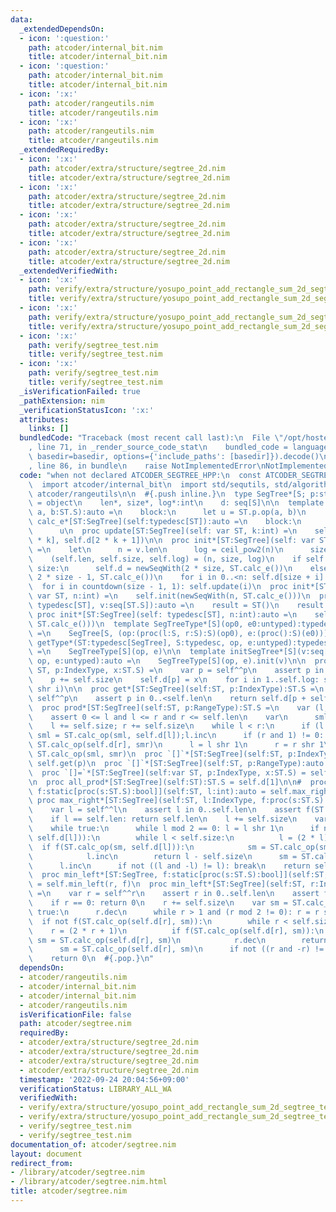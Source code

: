 ```yaml
---
data:
  _extendedDependsOn:
  - icon: ':question:'
    path: atcoder/internal_bit.nim
    title: atcoder/internal_bit.nim
  - icon: ':question:'
    path: atcoder/internal_bit.nim
    title: atcoder/internal_bit.nim
  - icon: ':x:'
    path: atcoder/rangeutils.nim
    title: atcoder/rangeutils.nim
  - icon: ':x:'
    path: atcoder/rangeutils.nim
    title: atcoder/rangeutils.nim
  _extendedRequiredBy:
  - icon: ':x:'
    path: atcoder/extra/structure/segtree_2d.nim
    title: atcoder/extra/structure/segtree_2d.nim
  - icon: ':x:'
    path: atcoder/extra/structure/segtree_2d.nim
    title: atcoder/extra/structure/segtree_2d.nim
  - icon: ':x:'
    path: atcoder/extra/structure/segtree_2d.nim
    title: atcoder/extra/structure/segtree_2d.nim
  - icon: ':x:'
    path: atcoder/extra/structure/segtree_2d.nim
    title: atcoder/extra/structure/segtree_2d.nim
  _extendedVerifiedWith:
  - icon: ':x:'
    path: verify/extra/structure/yosupo_point_add_rectangle_sum_2d_segtree_test.nim
    title: verify/extra/structure/yosupo_point_add_rectangle_sum_2d_segtree_test.nim
  - icon: ':x:'
    path: verify/extra/structure/yosupo_point_add_rectangle_sum_2d_segtree_test.nim
    title: verify/extra/structure/yosupo_point_add_rectangle_sum_2d_segtree_test.nim
  - icon: ':x:'
    path: verify/segtree_test.nim
    title: verify/segtree_test.nim
  - icon: ':x:'
    path: verify/segtree_test.nim
    title: verify/segtree_test.nim
  _isVerificationFailed: true
  _pathExtension: nim
  _verificationStatusIcon: ':x:'
  attributes:
    links: []
  bundledCode: "Traceback (most recent call last):\n  File \"/opt/hostedtoolcache/Python/3.10.6/x64/lib/python3.10/site-packages/onlinejudge_verify/documentation/build.py\"\
    , line 71, in _render_source_code_stat\n    bundled_code = language.bundle(stat.path,\
    \ basedir=basedir, options={'include_paths': [basedir]}).decode()\n  File \"/opt/hostedtoolcache/Python/3.10.6/x64/lib/python3.10/site-packages/onlinejudge_verify/languages/nim.py\"\
    , line 86, in bundle\n    raise NotImplementedError\nNotImplementedError\n"
  code: "when not declared ATCODER_SEGTREE_HPP:\n  const ATCODER_SEGTREE_HPP* = 1\n\
    \  import atcoder/internal_bit\n  import std/sequtils, std/algorithm\n  import\
    \ atcoder/rangeutils\n\n  #{.push inline.}\n  type SegTree*[S; p:static[tuple]]\
    \ = object\n    len*, size*, log*:int\n    d: seq[S]\n\n  template calc_op*[ST:SegTree](self:typedesc[ST],\
    \ a, b:ST.S):auto =\n    block:\n      let u = ST.p.op(a, b)\n      u\n  template\
    \ calc_e*[ST:SegTree](self:typedesc[ST]):auto =\n    block:\n      let u = ST.p.e()\n\
    \      u\n  proc update[ST:SegTree](self: var ST, k:int) =\n    self.d[k] = ST.calc_op(self.d[2\
    \ * k], self.d[2 * k + 1])\n\n  proc init*[ST:SegTree](self: var ST, v:seq[ST.S])\
    \ =\n    let\n      n = v.len\n      log = ceil_pow2(n)\n      size = 1 shl log\n\
    \    (self.len, self.size, self.log) = (n, size, log)\n    if self.d.len < 2 *\
    \ size:\n      self.d = newSeqWith(2 * size, ST.calc_e())\n    else:\n      self.d.fill(0,\
    \ 2 * size - 1, ST.calc_e())\n    for i in 0..<n: self.d[size + i] = v[i]\n  \
    \  for i in countdown(size - 1, 1): self.update(i)\n  proc init*[ST:SegTree](self:\
    \ var ST, n:int) =\n    self.init(newSeqWith(n, ST.calc_e()))\n  proc init*[ST:SegTree](self:\
    \ typedesc[ST], v:seq[ST.S]):auto =\n    result = ST()\n    result.init(v)\n \
    \ proc init*[ST:SegTree](self: typedesc[ST], n:int):auto =\n    self.init(newSeqWith(n,\
    \ ST.calc_e()))\n  template SegTreeType*[S](op0, e0:untyped):typedesc[SegTree]\
    \ =\n    SegTree[S, (op:(proc(l:S, r:S):S)(op0), e:(proc():S)(e0))]\n  template\
    \ getType*(ST:typedesc[SegTree], S:typedesc, op, e:untyped):typedesc[SegTree]\
    \ =\n    SegTreeType[S](op, e)\n\n  template initSegTree*[S](v:seq[S] or int,\
    \ op, e:untyped):auto =\n    SegTreeType[S](op, e).init(v)\n\n  proc set*[ST:SegTree](self:var\
    \ ST, p:IndexType, x:ST.S) =\n    var p = self^^p\n    assert p in 0..<self.len\n\
    \    p += self.size\n    self.d[p] = x\n    for i in 1..self.log: self.update(p\
    \ shr i)\n\n  proc get*[ST:SegTree](self:ST, p:IndexType):ST.S =\n    let p =\
    \ self^^p\n    assert p in 0..<self.len\n    return self.d[p + self.size]\n\n\
    \  proc prod*[ST:SegTree](self:ST, p:RangeType):ST.S =\n    var (l, r) = self.halfOpenEndpoints(p)\n\
    \    assert 0 <= l and l <= r and r <= self.len\n    var\n      sml, smr = ST.calc_e()\n\
    \    l += self.size; r += self.size\n    while l < r:\n      if (l and 1) != 0:\
    \ sml = ST.calc_op(sml, self.d[l]);l.inc\n      if (r and 1) != 0: r.dec;smr =\
    \ ST.calc_op(self.d[r], smr)\n      l = l shr 1\n      r = r shr 1\n    return\
    \ ST.calc_op(sml, smr)\n  proc `[]`*[ST:SegTree](self:ST, p:IndexType):auto =\
    \ self.get(p)\n  proc `[]`*[ST:SegTree](self:ST, p:RangeType):auto = self.prod(p)\n\
    \  proc `[]=`*[ST:SegTree](self:var ST, p:IndexType, x:ST.S) = self.set(p, x)\n\
    \n  proc all_prod*[ST:SegTree](self:ST):ST.S = self.d[1]\n\n#  proc max_right*[ST:SegTree,\
    \ f:static[proc(s:ST.S):bool]](self:ST, l:int):auto = self.max_right(l, f)\n \
    \ proc max_right*[ST:SegTree](self:ST, l:IndexType, f:proc(s:ST.S):bool):int =\n\
    \    var l = self^^l\n    assert l in 0..self.len\n    assert f(ST.calc_e())\n\
    \    if l == self.len: return self.len\n    l += self.size\n    var sm = ST.calc_e()\n\
    \    while true:\n      while l mod 2 == 0: l = l shr 1\n      if not f(ST.calc_op(sm,\
    \ self.d[l])):\n        while l < self.size:\n          l = (2 * l)\n        \
    \  if f(ST.calc_op(sm, self.d[l])):\n            sm = ST.calc_op(sm, self.d[l])\n\
    \            l.inc\n        return l - self.size\n      sm = ST.calc_op(sm, self.d[l])\n\
    \      l.inc\n      if not ((l and -l) != l): break\n    return self.len\n\n#\
    \  proc min_left*[ST:SegTree, f:static[proc(s:ST.S):bool]](self:ST, r:int):auto\
    \ = self.min_left(r, f)\n  proc min_left*[ST:SegTree](self:ST, r:IndexType, f:proc(s:ST.S):bool):int\
    \ =\n    var r = self^^r\n    assert r in 0..self.len\n    assert f(ST.calc_e())\n\
    \    if r == 0: return 0\n    r += self.size\n    var sm = ST.calc_e()\n    while\
    \ true:\n      r.dec\n      while r > 1 and (r mod 2 != 0): r = r shr 1\n    \
    \  if not f(ST.calc_op(self.d[r], sm)):\n        while r < self.size:\n      \
    \    r = (2 * r + 1)\n          if f(ST.calc_op(self.d[r], sm)):\n           \
    \ sm = ST.calc_op(self.d[r], sm)\n            r.dec\n        return r + 1 - self.size\n\
    \      sm = ST.calc_op(self.d[r], sm)\n      if not ((r and -r) != r): break\n\
    \    return 0\n  #{.pop.}\n"
  dependsOn:
  - atcoder/rangeutils.nim
  - atcoder/internal_bit.nim
  - atcoder/internal_bit.nim
  - atcoder/rangeutils.nim
  isVerificationFile: false
  path: atcoder/segtree.nim
  requiredBy:
  - atcoder/extra/structure/segtree_2d.nim
  - atcoder/extra/structure/segtree_2d.nim
  - atcoder/extra/structure/segtree_2d.nim
  - atcoder/extra/structure/segtree_2d.nim
  timestamp: '2022-09-24 20:04:56+09:00'
  verificationStatus: LIBRARY_ALL_WA
  verifiedWith:
  - verify/extra/structure/yosupo_point_add_rectangle_sum_2d_segtree_test.nim
  - verify/extra/structure/yosupo_point_add_rectangle_sum_2d_segtree_test.nim
  - verify/segtree_test.nim
  - verify/segtree_test.nim
documentation_of: atcoder/segtree.nim
layout: document
redirect_from:
- /library/atcoder/segtree.nim
- /library/atcoder/segtree.nim.html
title: atcoder/segtree.nim
---
```

